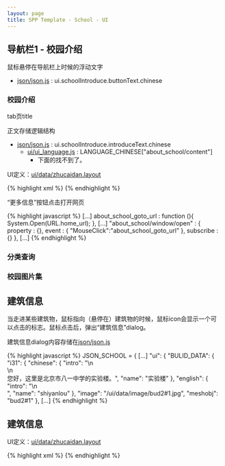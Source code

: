 ```yaml
---
layout: page
title: SPP Template - School - UI
---
```


## 导航栏1 - 校园介绍

鼠标悬停在导航栏上时候的浮动文字
- [json/json.js](attachment/spp/json/json.js) : ui.schoolIntroduce.buttonText.chinese

### 校园介绍

tab页title

正文存储逻辑结构
- [json/json.js](https://github.com/xx7y7xx/spp-school-template/blob/master/target/json/json.js) : ui.schoolIntroduce.introduceText.chinese
  - [ui/ui_language.js](https://github.com/xx7y7xx/spp-school-template/blob/master/target/ui/ui_language.js) : LANGUAGE_CHINESE["about_school/content"]
    - 下面的找不到了。


UI定义：[ui/data/zhucaidan.layout](https://github.com/xx7y7xx/spp-school-template/blob/master/target/ui/data/zhucaidan.layout)

{% highlight xml %}
<Window Type="General/DefaultWindowBackground" Name="school_info/tab_window/about_school/window" >
    <Window Type="General/StaticText" Name="about_school/content" > <!-- dialog内的文本内容 -->
        <Window Type="General/Button" Name="about_school/window/open" > <!-- “更多信息”按钮 -->
            <Property Name="text_theme" Value="更多信息" />
{% endhighlight %}

“更多信息”按钮点击打开网页

{% highlight javascript %}
[...]
about_school_goto_url : function (){
    System.Open(URL.home_url);
},
[...]
"about_school/window/open" : {
    property : {},
    event : {
        "MouseClick":"about_school_goto_url"
    },
    subscribe :{}
},
[...]
{% endhighlight %}

### 分类查询

### 校园图片集

## 建筑信息

当走进某些建筑物，鼠标指向（悬停在）建筑物的时候，鼠标icon会显示一个可以点击的标志。鼠标点击后，弹出“建筑信息”dialog。

建筑信息dialog内容存储在[json/json.js](https://github.com/xx7y7xx/spp-school-template/blob/master/target/json/json.js)

{% highlight javascript %}
JSON_SCHOOL = {
[...]
    "ui": {
        "BULID_DATA": {
            "i31": {
                "chinese": {
                    "intro": "\n\
\n\
您好，这里是北京市八一中学的实验楼。", 
                    "name": "实验楼"
                }, 
                "english": {
                    "intro": "\n\
", 
                    "name": "shiyanlou"
                }, 
                "image": "/ui/data/image/bud2#1.jpg", 
                "meshobj": "bud2#1"
            },
[...]
{% endhighlight %}

## 建筑信息

UI定义：[ui/data/zhucaidan.layout](https://github.com/xx7y7xx/spp-school-template/blob/master/target/ui/data/zhucaidan.layout)

{% highlight xml %}
<Window Type="General/DefaultWindowBackground" Name="zhucaidan/building" >
    <Window Type="General/StaticImage" Name="building/logo_image" />
    <Window Type="General/Button" Name="building/close_button" />
    <Window Type="General/DefaultWindowBackground" Name="building/window" >
        <Window Type="General/StaticImage" Name="building/image" />
        <Window Type="General/StaticText" Name="building/content" />
    </Window>
</Window>
{% endhighlight %}
